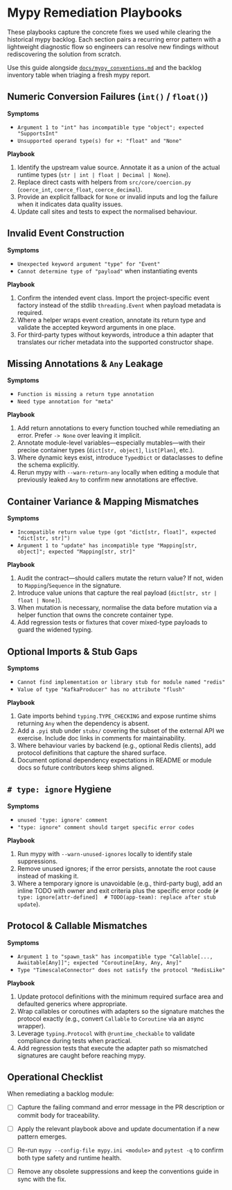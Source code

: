 # Mypy Remediation Playbooks

These playbooks capture the concrete fixes we used while clearing the
historical mypy backlog. Each section pairs a recurring error pattern
with a lightweight diagnostic flow so engineers can resolve new findings
without rediscovering the solution from scratch.

Use this guide alongside [`docs/mypy_conventions.md`](mypy_conventions.md)
and the backlog inventory table when triaging a fresh mypy report.

## Numeric Conversion Failures (`int()` / `float()`)

**Symptoms**
- `Argument 1 to "int" has incompatible type "object"; expected "SupportsInt"`
- `Unsupported operand type(s) for +: "float" and "None"`

**Playbook**
1. Identify the upstream value source. Annotate it as a union of the
   actual runtime types (`str | int | float | Decimal | None`).
2. Replace direct casts with helpers from `src/core/coercion.py`
   (`coerce_int`, `coerce_float`, `coerce_decimal`).
3. Provide an explicit fallback for `None` or invalid inputs and log the
   failure when it indicates data quality issues.
4. Update call sites and tests to expect the normalised behaviour.

## Invalid Event Construction

**Symptoms**
- `Unexpected keyword argument "type" for "Event"`
- `Cannot determine type of "payload"` when instantiating events

**Playbook**
1. Confirm the intended event class. Import the project-specific event
   factory instead of the stdlib `threading.Event` when payload metadata
   is required.
2. Where a helper wraps event creation, annotate its return type and
   validate the accepted keyword arguments in one place.
3. For third-party types without keywords, introduce a thin adapter that
   translates our richer metadata into the supported constructor shape.

## Missing Annotations & `Any` Leakage

**Symptoms**
- `Function is missing a return type annotation`
- `Need type annotation for "meta"`

**Playbook**
1. Add return annotations to every function touched while remediating an
   error. Prefer `-> None` over leaving it implicit.
2. Annotate module-level variables—especially mutables—with their
   precise container types (`dict[str, object]`, `list[Plan]`, etc.).
3. Where dynamic keys exist, introduce `TypedDict` or dataclasses to
   define the schema explicitly.
4. Rerun mypy with `--warn-return-any` locally when editing a module that
   previously leaked `Any` to confirm new annotations are effective.

## Container Variance & Mapping Mismatches

**Symptoms**
- `Incompatible return value type (got "dict[str, float]", expected "dict[str, str]")`
- `Argument 1 to "update" has incompatible type "Mapping[str, object]"; expected "Mapping[str, str]"`

**Playbook**
1. Audit the contract—should callers mutate the return value? If not,
   widen to `Mapping`/`Sequence` in the signature.
2. Introduce value unions that capture the real payload (`dict[str, str | float | None]`).
3. When mutation is necessary, normalise the data before mutation via a
   helper function that owns the concrete container type.
4. Add regression tests or fixtures that cover mixed-type payloads to
   guard the widened typing.

## Optional Imports & Stub Gaps

**Symptoms**
- `Cannot find implementation or library stub for module named "redis"`
- `Value of type "KafkaProducer" has no attribute "flush"`

**Playbook**
1. Gate imports behind `typing.TYPE_CHECKING` and expose runtime shims
   returning `Any` when the dependency is absent.
2. Add a `.pyi` stub under `stubs/` covering the subset of the external
   API we exercise. Include doc links in comments for maintainability.
3. Where behaviour varies by backend (e.g., optional Redis clients), add
   protocol definitions that capture the shared surface.
4. Document optional dependency expectations in README or module docs so
   future contributors keep shims aligned.

## `# type: ignore` Hygiene

**Symptoms**
- `unused 'type: ignore' comment`
- `"type: ignore" comment should target specific error codes`

**Playbook**
1. Run mypy with `--warn-unused-ignores` locally to identify stale
   suppressions.
2. Remove unused ignores; if the error persists, annotate the root cause
   instead of masking it.
3. Where a temporary ignore is unavoidable (e.g., third-party bug), add
   an inline TODO with owner and exit criteria plus the specific error
   code (`# type: ignore[attr-defined]  # TODO(app-team): replace after stub update`).

## Protocol & Callable Mismatches

**Symptoms**
- `Argument 1 to "spawn_task" has incompatible type "Callable[..., Awaitable[Any]]"; expected "Coroutine[Any, Any, Any]"`
- `Type "TimescaleConnector" does not satisfy the protocol "RedisLike"`

**Playbook**
1. Update protocol definitions with the minimum required surface area and
   defaulted generics where appropriate.
2. Wrap callables or coroutines with adapters so the signature matches
   the protocol exactly (e.g., convert `Callable` to `Coroutine` via an
   async wrapper).
3. Leverage `typing.Protocol` with `@runtime_checkable` to validate
   compliance during tests when practical.
4. Add regression tests that execute the adapter path so mismatched
   signatures are caught before reaching mypy.

## Operational Checklist

When remediating a backlog module:
- [ ] Capture the failing command and error message in the PR description
      or commit body for traceability.
- [ ] Apply the relevant playbook above and update documentation if a
      new pattern emerges.
- [ ] Re-run `mypy --config-file mypy.ini <module>` and `pytest -q` to
      confirm both type safety and runtime health.
- [ ] Remove any obsolete suppressions and keep the conventions guide in
      sync with the fix.


